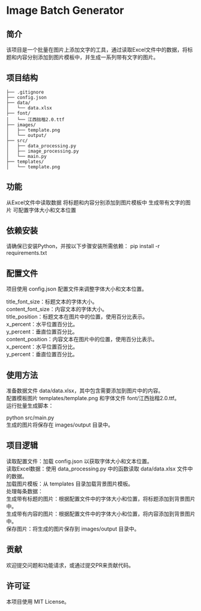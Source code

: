 # Image Batch Generator

## 简介

该项目是一个批量在图片上添加文字的工具，通过读取Excel文件中的数据，将标题和内容分别添加到图片模板中，并生成一系列带有文字的图片。

## 项目结构


```image_batch_generator/
├── .gitignore
├── config.json
├── data/
│   └── data.xlsx
├── font/
│   └── 江西拙楷2.0.ttf
├── images/
│   ├── template.png
│   └── output/
├── src/
│   ├── data_processing.py
│   ├── image_processing.py
│   └── main.py
├── templates/
│   └── template.png

```

## 功能
从Excel文件中读取数据
将标题和内容分别添加到图片模板中
生成带有文字的图片
可配置字体大小和文本位置

## 依赖安装
请确保已安装Python，并按以下步骤安装所需依赖：
pip install -r requirements.txt


## 配置文件
项目使用 config.json 配置文件来调整字体大小和文本位置。


title_font_size：标题文本的字体大小。  
content_font_size：内容文本的字体大小。  
title_position：标题文本在图片中的位置，使用百分比表示。  
x_percent：水平位置百分比。  
y_percent：垂直位置百分比。  
content_position：内容文本在图片中的位置，使用百分比表示。  
x_percent：水平位置百分比。  
y_percent：垂直位置百分比。  


## 使用方法
准备数据文件 data/data.xlsx，其中包含需要添加到图片中的内容。  
配置模板图片 templates/template.png 和字体文件 font/江西拙楷2.0.ttf。  
运行批量生成脚本：  

python src/main.py  
生成的图片将保存在 images/output 目录中。  

## 项目逻辑
读取配置文件：加载 config.json 以获取字体大小和文本位置。  
读取Excel数据：使用 data_processing.py 中的函数读取 data/data.xlsx 文件中的数据。  
加载图片模板：从 templates 目录加载背景图片模板。  
处理每条数据：  
生成带有标题的图片：根据配置文件中的字体大小和位置，将标题添加到背景图片中。  
生成带有内容的图片：根据配置文件中的字体大小和位置，将内容添加到背景图片中。  
保存图片：将生成的图片保存到 images/output 目录中。  
## 贡献
欢迎提交问题和功能请求，或通过提交PR来贡献代码。

## 许可证
本项目使用 MIT License。

